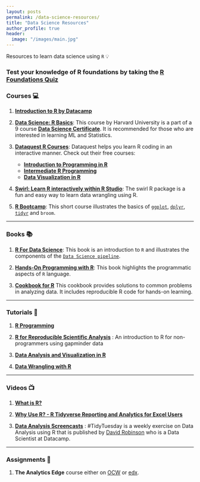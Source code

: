 ```yaml
---
layout: posts
permalink: /data-science-resources/
title: "Data Science Resources"
author_profile: true
header:
  image: "/images/main.jpg"
---
```


Resources to learn data science using `R` :bulb:

### Test your knowledge of R foundations by taking the [R Foundations Quiz](http://rpubs.com/cbatra/500620)

### Courses :computer:

1. **[Introduction to R by Datacamp](https://www.datacamp.com/courses/free-introduction-to-r)**

2. **[Data Science: R Basics](https://www.edx.org/course/r-basics-2)**: This course by Harvard University is a part of a 9 course **[Data Science Certificate](https://www.edx.org/professional-certificate/harvardx-data-science)**. It is recommended for those who are interested in learning ML and Statistics. 

3. **[Dataquest R Courses](https://www.dataquest.io/path/data-analyst-r/)**: Dataquest helps you learn R coding in an interactive manner. Check out their free courses:
    - **[Introduction to Programming in R](https://www.dataquest.io/course/intro-to-r/)**
    - **[Intermediate R Programming](https://www.dataquest.io/course/intermediate-r-programming/)**
    - **[Data Visualization in R](https://www.dataquest.io/course/r-data-viz/)**

4. **[Swirl: Learn R interactively within R Studio](https://swirlstats.com/students.html)**: The swirl R package is a fun and easy way to learn data wrangling using R. 

5. **[R Bootcamp](https://www.datacamp.com/courses/rbootcamp)**: This short course illustrates the basics of [`ggplot`](https://ggplot2.tidyverse.org/), [`dplyr`](https://dplyr.tidyverse.org/), [`tidyr`](https://tidyr.tidyverse.org/) and `broom`.

****
### Books :books:
    
1. **[R For Data Science](https://r4ds.had.co.nz/)**: This book is an introduction to `R` and illustrates the components of the [`Data Science pipeline`](https://r4ds.had.co.nz/introduction.html). 

2. **[Hands-On Programming with R](https://rstudio-education.github.io/hopr/)**: This book highlights the programmatic aspects of `R` language.

3. **[Cookbook for R](http://www.cookbook-r.com)** This cookbook provides solutions to common problems in analyzing data. It includes reproducible R code for hands-on learning.

****
### Tutorials :ledger:
 
1. **[R Programming](https://swcarpentry.github.io/r-novice-inflammation/)**

2. **[R for Reproducible Scientific Analysis](http://swcarpentry.github.io/r-novice-gapminder/)** : An introduction to R for non-programmers using gapminder data

3. **[Data Analysis and Visualization in R](https://datacarpentry.org/R-ecology-lesson/index.html)**

4. **[Data Wrangling with R](https://cengel.github.io/R-data-wrangling/)**

***
    
### Videos :tv:
    
1. **[What is R?](https://www.youtube.com/watch?v=XcBLEVknqvY)**

2. **[Why Use R? - R Tidyverse Reporting and Analytics for Excel Users](https://www.youtube.com/watch?v=jn_3N_o2d6Q)**

3. **[Data Analysis Screencasts](https://www.youtube.com/watch?v=nx5yhXAQLxw&list=PLnH3UnphKJdvbQsOFoFcTrbn18I_NBvW3)** : #TidyTuesday is a weekly exercise on Data Analysis using R that is published by [David Robinson](http://varianceexplained.org/) who is a Data Scientist at Datacamp.

****
### Assignments :pencil:

1. **The Analytics Edge** course either on [OCW](https://ocw.mit.edu/courses/sloan-school-of-management/15-071-the-analytics-edge-spring-2017/index.htm) or [edx](https://edx.org/course/the-analytics-edge). 

